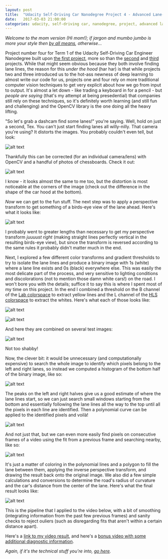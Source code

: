 ```yaml
---
layout: post
title:  "Udacity Self-Driving Car Nanodegree Project 4 - Advanced Lane-Finding"
date:   2017-03-03 21:00:00 
categories: udacity, self-driving car, nanodegree, project, advanced lane-finding, computer vision
---
```


*Welcome to the mom version (Hi mom!);  if jargon and mumbo jumbo is more your style then [by all means](https://github.com/jeremy-shannon/CarND-Advanced-Lane-Lines), otherwise...*

[//]: # (Image References)
[im01]: https://github.com/jeremy-shannon/CarND-Advanced-Lane-Lines/blob/master/output_images/01-calibration.png "Chessboard Calibration"
[im02]: https://github.com/jeremy-shannon/CarND-Advanced-Lane-Lines/blob/master/output_images/02-undistort_chessboard.png "Undistorted Chessboard"
[im03]: https://github.com/jeremy-shannon/CarND-Advanced-Lane-Lines/blob/master/output_images/03-undistort.png "Undistorted Dashcam Image"
[im04]: https://github.com/jeremy-shannon/CarND-Advanced-Lane-Lines/blob/master/output_images/04-unwarp.png "Perspective Transform"
[im05]: https://github.com/jeremy-shannon/CarND-Advanced-Lane-Lines/blob/master/output_images/05-colorspace_exploration.png "Colorspace Exploration"
[im06]: https://github.com/jeremy-shannon/CarND-Advanced-Lane-Lines/blob/master/output_images/09-sobel_magnitude_and_direction.png "Sobel Magnitude & Direction"
[im07]: https://github.com/jeremy-shannon/CarND-Advanced-Lane-Lines/blob/master/output_images/11-hls_l_channel.png "HLS L-Channel"
[im08]: https://github.com/jeremy-shannon/CarND-Advanced-Lane-Lines/blob/master/output_images/12-lab_b_channel.png "LAB B-Channel"
[im09]: https://github.com/jeremy-shannon/CarND-Advanced-Lane-Lines/blob/master/output_images/13-pipeline_all_test_images.png "Processing Pipeline for All Test Images"
[im10]: https://github.com/jeremy-shannon/CarND-Advanced-Lane-Lines/blob/master/output_images/14-sliding_window_polyfit.png "Sliding Window Polyfit"
[im11]: https://github.com/jeremy-shannon/CarND-Advanced-Lane-Lines/blob/master/output_images/15-sliding_window_histogram.png "Sliding Window Histogram"
[im12]: https://github.com/jeremy-shannon/CarND-Advanced-Lane-Lines/blob/master/output_images/16-polyfit_from_previous_fit.png "Polyfit Using Previous Fit"
[im13]: https://github.com/jeremy-shannon/CarND-Advanced-Lane-Lines/blob/master/output_images/17-draw_lane.png "Lane Drawn onto Original Image"
[im14]: https://github.com/jeremy-shannon/CarND-Advanced-Lane-Lines/blob/master/output_images/18-draw_data.png "Data Drawn onto Original Image"

Project number four for Term 1 of the Udacity Self-Driving Car Engineer Nanodegree built upon [the first project](http://jeremyshannon.com/2016/12/23/udacity-sdcnd-finding-lane-lines.html), more so than the [second](http://jeremyshannon.com/2017/01/13/udacity-sdcnd-traffic-sign-classifier.html) and [third](http://jeremyshannon.com/2017/02/10/udacity-sdcnd-behavioral-cloning.html) projects. While that might seem obvious because they both involve finding lane lines, the reason for this *under the hood* (har har) is that while projects two and three introduced us to the hot-ass newness of deep learning to almost write our code for us, projects one and four rely on more traditional computer vision techniques to get very explicit about how we go from input to output. It's almost a let down - like trading a keyboard in for a pencil - but *people are saying* (that's my attempt at being presedential) that companies still rely on these techniques, so it's definitely worth learning (and still fun and challenging) and the OpenCV library is the one doing all the heavy lifting.

"So let's grab a dashcam find some lanes!" you're saying. Well, hold on just a second, Tex. You can't just start finding lanes all willy-nilly. That camera you're using? It distorts the images. You probably couldn't even tell, but look:

![alt text](https://github.com/jeremy-shannon/CarND-Advanced-Lane-Lines/blob/master/output_images/01-calibration.png)

Thankfully this can be corrected (for an individual camera/lens) with OpenCV and a handful of photos of chessboards. Check it out:

![alt text][im03]

I know - it looks almost the same to me too, but the distortion is most noticeable at the corners of the image (check out the difference in the shape of the car hood at the bottom). 

*Now* we can get to the fun stuff. The next step was to apply a perspective transform to get something of a birds-eye view of the lane ahead. Here's what it looks like:

![alt text][im04]

I probably went to greater lengths than necessary to get my perspective transform *juuuust right* (making straight lines perfectly vertical in the resulting birds-eye view), but since the transform is reversed according to the same rules it probably didn't matter much in the end. 

Next, I explored a few different color transforms and gradient thresholds to try to isolate the lane lines and produce a binary image with 1s (white) where a lane line exists and 0s (black) everywhere else. This was easily the most delicate part of the process, and very sensitive to lighting conditions and discolorations (not to mention those damn white cars!) on the road. I won't bore you with the details; suffice it to say this is where I spent most of my time on this project. In the end I combined a threshold on the B channel of the [Lab colorspace](https://en.wikipedia.org/wiki/Lab_color_space) to extract yellow lines and the L channel of the [HLS colorspace](https://en.wikipedia.org/wiki/HSL_and_HSV) to extract the whites. Here's what each of those looks like:

![alt text][im08]

![alt text][im07]

And here they are combined on several test images:

![alt text][im09]

Not too shabby!

Now, the clever bit: it would be unnecessary (and computationally expensive) to search the whole image to identify which pixels belong to the left and right lanes, so instead we computed a histogram of the bottom half of the binary image, like so:

![alt text][im11]

The peaks on the left and right halves give us a good estimate of where the lane lines start, so we can just search small windows starting from the bottom and essentially following the lane lines all the way to the top until all the pixels in each line are identified. Then a polynomial curve can be applied to the identified pixels and voilà!

![alt text][im10]

And not just that, but we can even more easily find pixels on consecutive frames of a video using the fit from a previous frame and searching nearby, like so:

![alt text][im12]

It's just a matter of coloring in the polynomial lines and a polygon to fill the lane between them, applying the inverse perspective transform, and drawing the result back onto the original image. We also did a few simple calculations and conversions to determine the road's radius of curvature and the car's distance from the center of the lane. Here's what the final result looks like:

![alt text][im14]

This is the pipeline that I applied to the video below, with a bit of smoothing (integrating information from the past few previous frames) and sanity checks to reject ouliers (such as disregarding fits that aren't within a certain distance apart).

Here's a [link to my video result](https://github.com/jeremy-shannon/CarND-Advanced-Lane-Lines/blob/master/project_video_output.mp4), and here's a [bonus video with some additional diagnostic information](https://github.com/jeremy-shannon/CarND-Advanced-Lane-Lines/blob/master/challenge_video_output_diag.mp4).

*Again, if it's the technical stuff you're into, [go here](https://github.com/jeremy-shannon/CarND-Advanced-Lane-Lines).*

